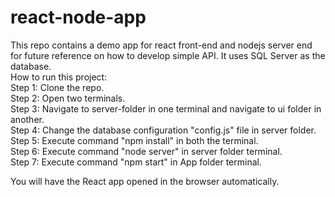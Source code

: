 # react-node-app
This repo contains a demo app for react front-end and nodejs server end for future reference on how to develop simple API. It uses SQL Server as the database. <br />
How to run this project: <br />
Step 1: Clone the repo. <br />
Step 2: Open two terminals. <br />
Step 3: Navigate to server-folder in one terminal and navigate to ui folder in another.<br />
Step 4: Change the database configuration "config.js" file in server folder.<br />
Step 5: Execute command "npm install" in both the terminal.<br />
Step 6: Execute command "node server" in server folder terminal.<br />
Step 7: Execute command "npm start" in App folder terminal. <br />

You will have the React app opened in the browser automatically. <br />

